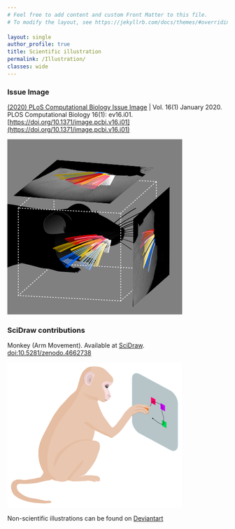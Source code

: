 ```yaml
---
# Feel free to add content and custom Front Matter to this file.
# To modify the layout, see https://jekyllrb.com/docs/themes/#overriding-theme-defaults

layout: single
author_profile: true
title: Scientific illustration
permalink: /Illustration/
classes: wide
---
```




### Issue Image

[(2020) PLoS Computational Biology Issue Image](https://journals.plos.org/ploscompbiol/issue?id=10.1371/issue.pcbi.v16.i01) | Vol. 16(1) January 2020. PLOS Computational Biology 16(1): ev16.i01. [https://doi.org/10.1371/image.pcbi.v16.i01](https://doi.org/10.1371/image.pcbi.v16.i01)


![](./assets/images/cover_figure.png)

### SciDraw contributions

Monkey (Arm Movement). Available at [SciDraw](https://scidraw.io/drawing/445). [doi:10.5281/zenodo.4662738](https://10.0.20.161/zenodo.4662738)

![Monkey](./assets/images/Monkey.png)

Non-scientific illustrations can be found on [Deviantart](https://www.deviantart.com/andreacolins/gallery)
